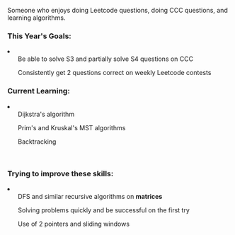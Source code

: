 <html>
<body>
  <p>Someone who enjoys doing Leetcode questions, doing CCC questions, and learning algorithms.</p>
  <h3>This Year's Goals:</h3>
  <li>
    <ul>Be able to solve S3 and partially solve S4 questions on CCC</ul>
    <ul>Consistently get 2 questions correct on weekly Leetcode contests</ul>
  </li>
  <h3>Current Learning:</h3>
  <li>
    <ul>Dijkstra's algorithm</ul>
    <ul>Prim's and Kruskal's MST algorithms</ul>
    <ul>Backtracking</ul>
  </li>
  <br>
  <h3>Trying to improve these skills:</h3>
  <li>
    <ul>DFS and similar recursive algorithms on <b>matrices</b></ul>
    <ul>Solving problems quickly and be successful on the first try</ul>
    <ul>Use of 2 pointers and sliding windows</ul>
  </li>
</body>
</html>
